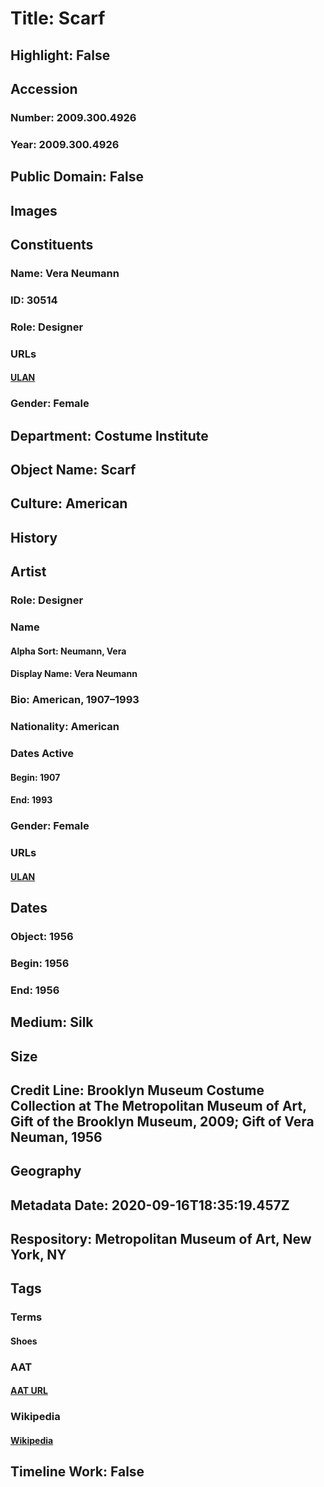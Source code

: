 # Title: Scarf
## Highlight: False
## Accession
### Number: 2009.300.4926
### Year: 2009.300.4926
## Public Domain: False
## Images
## Constituents
### Name: Vera Neumann
### ID: 30514
### Role: Designer
### URLs
#### [ULAN](http://vocab.getty.edu/page/ulan/500460703)
### Gender: Female
## Department: Costume Institute
## Object Name: Scarf
## Culture: American
## History
## Artist
### Role: Designer
### Name
#### Alpha Sort: Neumann, Vera
#### Display Name: Vera Neumann
### Bio: American, 1907–1993
### Nationality: American
### Dates Active
#### Begin: 1907
#### End: 1993
### Gender: Female
### URLs
#### [ULAN](http://vocab.getty.edu/page/ulan/500460703)
## Dates
### Object: 1956
### Begin: 1956
### End: 1956
## Medium: Silk
## Size
## Credit Line: Brooklyn Museum Costume Collection at The Metropolitan Museum of Art, Gift of the Brooklyn Museum, 2009; Gift of Vera Neuman, 1956
## Geography
## Metadata Date: 2020-09-16T18:35:19.457Z
## Respository: Metropolitan Museum of Art, New York, NY
## Tags
### Terms
#### Shoes
### AAT
#### [AAT URL](http://vocab.getty.edu/page/aat/300046065)
### Wikipedia
#### [Wikipedia]()
## Timeline Work: False